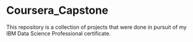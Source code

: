 # Coursera_Capstone
This repository is a collection of projects that were done in pursuit of my IBM Data Science Professional certificate.
